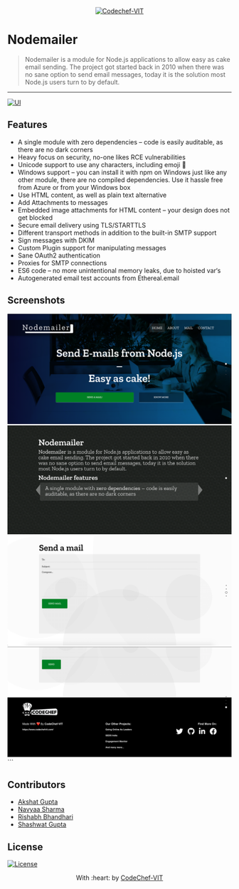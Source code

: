 <p align="center"><a href="http://www.codechefvit.com" target="_blank"><img src="https://s3.amazonaws.com/codechef_shared/sites/all/themes/abessive/logo-3.png" title="CodeChef-VIT" alt="Codechef-VIT"></a>
</p>

# Nodemailer

> <Subtitle>
> Nodemailer is a module for Node.js applications to allow easy as cake email sending. The project got started back in 2010 when there was no sane option to send email messages, today it is the solution most Node.js users turn to by default.

---

  [![UI ](https://img.shields.io/badge/User%20Interface-Link%20to%20UI-orange?style=flat-square&logo=appveyor)](https://nodemailer-cc.herokuapp.com/)




## Features

-  A single module with zero dependencies – code is easily auditable, as there are no dark corners  
- Heavy focus on security, no-one likes RCE vulnerabilities  
- Unicode support to use any characters, including emoji 💪
- Windows support – you can install it with npm on Windows just like any other module, there are no compiled dependencies. Use it hassle free from Azure or from your Windows box
- Use HTML content, as well as plain text alternative
- Add Attachments to messages
- Embedded image attachments for HTML content – your design does not get blocked
- Secure email delivery using TLS/STARTTLS
- Different transport methods in addition to the built-in SMTP support
- Sign messages with DKIM
- Custom Plugin support for manipulating messages
- Sane OAuth2 authentication
- Proxies for SMTP connections
- ES6 code – no more unintentional memory leaks, due to hoisted var‘s
- Autogenerated email test accounts from Ethereal.email




## Screenshots
<img src="/assets/screenshots/Screenshot 2020-06-21 at 4.11.37 PM.png" alt="Project Screenshots">
<img src="/assets/screenshots/Screenshot 2020-06-02 at 1.17.16 AM.png" alt="Project Screenshots">
<img src="/assets/screenshots/Screenshot 2020-06-02 at 1.18.07 AM.png" alt="Project Screenshots">
<img src="/assets/screenshots/Screenshot 2020-06-14 at 1.47.44 PM.png" alt="Project Screenshots">
```

## Contributors
- <a href="https://github.com/akshatvg">Akshat Gupta</a>
- <a href="https://github.com/NavyaaSharma">Navyaa Sharma</a>
- <a href="https://github.com/RishabhKodes">Rishabh Bhandhari</a>
- <a href="https://github.com/shashtag">Shashwat Gupta</a>


## License

[![License](http://img.shields.io/:license-mit-blue.svg?style=flat-square)](http://badges.mit-license.org)

<p align="center">
	With :heart: by <a href="http://www.codechefvit.com" target="_blank">CodeChef-VIT</a>
</p>

